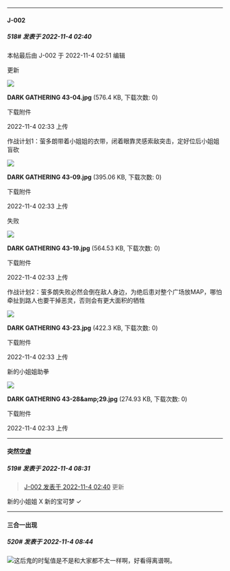 

*****

####  J-002  
##### 518#       发表于 2022-11-4 02:40

 本帖最后由 J-002 于 2022-11-4 02:51 编辑 

更新

<img src="https://img.saraba1st.com/forum/202211/04/023318qewi4neibiairvrf.jpg" referrerpolicy="no-referrer">

<strong>DARK GATHERING 43-04.jpg</strong> (576.4 KB, 下载次数: 0)

下载附件

2022-11-4 02:33 上传

作战计划1：萤多朗带着小姐姐的衣带，闭着眼靠灵感索敌突击，定好位后小姐姐盲砍

<img src="https://img.saraba1st.com/forum/202211/04/023319qs0v6o06vzkehfes.jpg" referrerpolicy="no-referrer">

<strong>DARK GATHERING 43-09.jpg</strong> (395.06 KB, 下载次数: 0)

下载附件

2022-11-4 02:33 上传

失败

<img src="https://img.saraba1st.com/forum/202211/04/023320srhn2gk11nokrkkr.jpg" referrerpolicy="no-referrer">

<strong>DARK GATHERING 43-19.jpg</strong> (564.53 KB, 下载次数: 0)

下载附件

2022-11-4 02:33 上传

作战计划2：萤多朗失败必然会倒在敌人身边，为绝后患对整个广场放MAP，哪怕牵扯到路人也要干掉恶灵，否则会有更大面积的牺牲

<img src="https://img.saraba1st.com/forum/202211/04/023321zakjtozd6t40b120.jpg" referrerpolicy="no-referrer">

<strong>DARK GATHERING 43-23.jpg</strong> (422.3 KB, 下载次数: 0)

下载附件

2022-11-4 02:33 上传

新的小姐姐助拳

<img src="https://img.saraba1st.com/forum/202211/04/023321b33xstz223t6zz2s.jpg" referrerpolicy="no-referrer">

<strong>DARK GATHERING 43-28&amp;amp;29.jpg</strong> (274.93 KB, 下载次数: 0)

下载附件

2022-11-4 02:33 上传



*****

####  突然空虚  
##### 519#       发表于 2022-11-4 08:31

<blockquote><a href="httphttps://bbs.saraba1st.com/2b/forum.php?mod=redirect&amp;goto=findpost&amp;pid=58264900&amp;ptid=1854116" target="_blank">J-002 发表于 2022-11-4 02:40</a>
更新</blockquote>
新的小姐姐 X
新的宝可梦 ✓



*****

####  三合一出现  
##### 520#       发表于 2022-11-4 08:44

<img src="https://static.saraba1st.com/image/smiley/face2017/067.png" referrerpolicy="no-referrer">这后鬼的时髦值是不是和大家都不太一样啊，好看得离谱啊。

